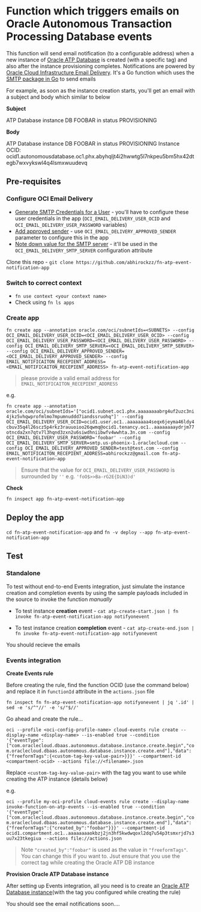 # Function which triggers emails on Oracle Autonomous Transaction Processing Database events

This function will send email notification (to a configurable address) when a new instance of [Oracle ATP Database](https://docs.cloud.oracle.com/iaas/Content/Database/Concepts/atpoverview.htm) is created (with a specific tag) and also after the instance provisioning completes. Notifications are powered by [Oracle Cloud Infrastructure Email Delivery](https://docs.cloud.oracle.com/iaas/Content/Email/Concepts/overview.htm). It's a Go function which uses the [SMTP package in Go](https://golang.org/pkg/net/smtp/) to send emails

For example, as soon as the instance creation starts, you'll get an email with a subject and body which similar to below

**Subject**

ATP Database instance DB FOOBAR in status PROVISIONING

**Body**

ATP Database instance DB FOOBAR in status PROVISIONING
Instance OCID: ocid1.autonomousdatabase.oc1.phx.abyhqljt4i2hwwtg5l7nkpeu5bm5hx42dtegb7wxvykswl4q4lsmxwuudevq

## Pre-requisites

### Configure OCI Email Delivery

- [Generate SMTP Credentials for a User](https://docs.cloud.oracle.com/iaas/Content/Email/Tasks/generatesmtpcredentials.htm) - you'll have to configure these user credentials in the app (`OCI_EMAIL_DELIVERY_USER_OCID` and `OCI_EMAIL_DELIVERY_USER_PASSWORD` variables)
- [Add approved sender](https://docs.cloud.oracle.com/iaas/Content/Email/Tasks/managingapprovedsenders.htm) - use `OCI_EMAIL_DELIVERY_APPROVED_SENDER` parameter to configure this in the app
- [Note down value for the SMTP server](https://docs.cloud.oracle.com/iaas/Content/Email/Tasks/configuresmtpconnection.htm) - it'll be used in the `OCI_EMAIL_DELIVERY_SMTP_SERVER` configuration attribute

Clone this repo - `git clone https://github.com/abhirockzz/fn-atp-event-notification-app`

### Switch to correct context

- `fn use context <your context name>`
- Check using `fn ls apps`

### Create app

`fn create app --annotation oracle.com/oci/subnetIds=<SUBNETS> --config OCI_EMAIL_DELIVERY_USER_OCID=<OCI_EMAIL_DELIVERY_USER_OCID> --config OCI_EMAIL_DELIVERY_USER_PASSWORD=<OCI_EMAIL_DELIVERY_USER_PASSWORD> --config OCI_EMAIL_DELIVERY_SMTP_SERVER=<OCI_EMAIL_DELIVERY_SMTP_SERVER> --config OCI_EMAIL_DELIVERY_APPROVED_SENDER=<OCI_EMAIL_DELIVERY_APPROVED_SENDER> --config EMAIL_NOTIFICAITON_RECEPIENT_ADDRESS=<EMAIL_NOTIFICAITON_RECEPIENT_ADDRESS> fn-atp-event-notification-app`

> please provide a valid email address for `EMAIL_NOTIFICAITON_RECEPIENT_ADDRESS`

e.g.

`fn create app --annotation oracle.com/oci/subnetIds='["ocid1.subnet.oc1.phx.aaaaaaaabrg4uf2uzc3ni4jkz5vhqwprofmlmo7mpumnuddd7iandssruohq"]' --config OCI_EMAIL_DELIVERY_USER_OCID=ocid1.user.oc1..aaaaaaaa4seqx6jeyma46ldy4cbuv35q4l26scz5p4rkz3rauuoioo26qwmq@ocid1.tenancy.oc1..aaaaaaaaydrjm77otncda2xn7qtv7l3hqnd3zxn2u6siwdhniibwfv4wwhta.3n.com --config OCI_EMAIL_DELIVERY_USER_PASSWORD='foobar' --config OCI_EMAIL_DELIVERY_SMTP_SERVER=smtp.us-phoenix-1.oraclecloud.com --config OCI_EMAIL_DELIVERY_APPROVED_SENDER=test@test.com --config EMAIL_NOTIFICAITON_RECEPIENT_ADDRESS=abhirockzz@gmail.com fn-atp-event-notification-app`

> Ensure that the value for `OCI_EMAIL_DELIVERY_USER_PASSWORD` is surrounded by `''` e.g. `'foO$>>Ba-rG2E{DiN3)d'`

**Check**

`fn inspect app fn-atp-event-notification-app`

## Deploy the app

`cd fn-atp-event-notification-app` and `fn -v deploy --app fn-atp-event-notification-app`

## Test

### Standalone

To test without end-to-end Events integration, just simulate the instance creation and completion events by using the sample payloads included in the source to invoke the function *manually*

- To test instance **creation** event - `cat atp-create-start.json | fn invoke fn-atp-event-notification-app notifyonevent`

- To test instance creation **completion** event - `cat atp-create-end.json | fn invoke fn-atp-event-notification-app notifyonevent`

You should recieve the emails

### Events integration

**Create Events rule**

Before creating the rule, find the function OCID (use the command below) and replace it in `functionId` attribute in the `actions.json` file 

`fn inspect fn fn-atp-event-notification-app notifyonevent | jq '.id' | sed -e 's/^"//' -e 's/"$//'`

Go ahead and create the rule... 

`oci --profile <oci-config-profile-name> cloud-events rule create --display-name <display-name> --is-enabled true --condition '{"eventType":["com.oraclecloud.dbaas.autonomous.database.instance.create.begin","com.oraclecloud.dbaas.autonomous.database.instance.create.end"],"data":{"freeformTags":{<custom-tag-key-value-pair>}}}' --compartment-id <compartment-ocid> --actions file://<filename>.json`

Replace `<custom-tag-key-value-pair>` with the tag you want to use while creating the ATP instance (details below)

e.g.

`oci --profile my-oci-profile cloud-events rule create --display-name invoke-function-on-atp-events --is-enabled true --condition '{"eventType":["com.oraclecloud.dbaas.autonomous.database.instance.create.begin","com.oraclecloud.dbaas.autonomous.database.instance.create.end"],"data":{"freeformTags":{"created_by":"foobar"}}}' --compartment-id ocid1.compartment.oc1..aaaaaaaaokbzj2jn3hf5kwdwqoxl2dq7u54p3tsmxrjd7s3uu7x23tkegiua --actions file://actions.json`

> Note `"created_by":"foobar"` is used as the value in `"freeformTags"`. You can change this if you want to. Jsut ensure that you use the correct tag while creating the Oracle ATP DB instance

**Provision Oracle ATP Database instance**

After setting up Events integration, all you need is to create an [Oracle ATP Database instance](https://docs.cloud.oracle.com/iaas/Content/Database/Tasks/atpcreating.htm)(with the tag you configured while creating the rule)

You should see the email notifications soon....
